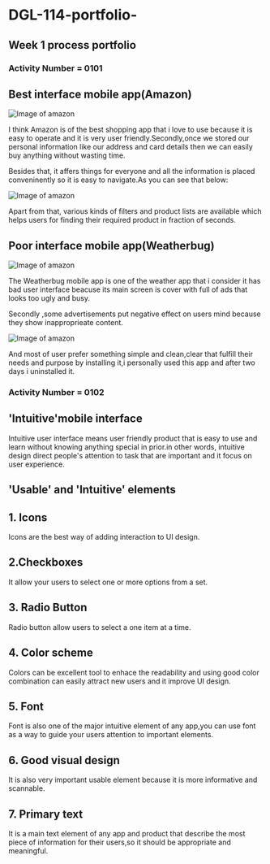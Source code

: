 # DGL-114-portfolio-
## Week 1 process portfolio
### Activity Number = 0101 
## Best interface mobile app(Amazon)

![Image of amazon](a1.jpg)

<p> I think Amazon is of the best shopping app that i love to use because it is easy to operate and it is very user friendly.Secondly,once we stored our personal information like our address and card details then we can easily buy anything without wasting time.</p>
  
Besides that, it affers things for everyone and all the information is placed conveninently so it is easy to navigate.As you can see that below: 

![Image of amazon](a2.jpg)

Apart from that, various kinds of filters and product lists are available which helps users for finding their required product in fraction of seconds.

<h2> Poor interface mobile app(Weatherbug)</h2>

![Image of amazon](b1.jpg)


The Weatherbug mobile app is one of the weather app that i consider it has bad user interface beacuse its main screen is cover with full of ads that looks too ugly and busy.


Secondly ,some advertisements put negative effect on users mind because they show inapproprieate content.

![Image of amazon](b2.jpg)


And most of user prefer something simple and clean,clear that fulfill their needs and purpose by installing it,i personally used this app and after two days i uninstalled it.

<h3>Activity Number = 0102</h3>

<h2>'Intuitive'mobile interface</h2>

<p> Intuitive user interface means user friendly product that is easy to use and learn without knowing anything special in prior.in other words, intuitive design direct people's attention to task that are important and it focus on user experience.</p>
<h2> 'Usable' and 'Intuitive' elements </h2>
<h2> 1. Icons </h2> 
Icons are the best way of adding interaction to UI design.
<h2> 2.Checkboxes</h2> 
It allow your users to select one or more options from a set.
<h2> 3. Radio Button</h2>
Radio button allow users to select a one item at a time.
<h2> 4. Color scheme </h2>
Colors can be excellent tool to enhace the readability and using good color combination can easily attract new users and it improve UI design.
<h2> 5. Font </h2>
Font is also one of the major intuitive element of any app,you can use font as a way to guide your users attention to important elements.
<h2> 6. Good visual design </h2>
It is also very important usable element because it is more informative and scannable.
<h2> 7. Primary text </h2>
It is a main text element of any app and product that describe the most piece of information for their users,so it should be appropriate and meaningful.



